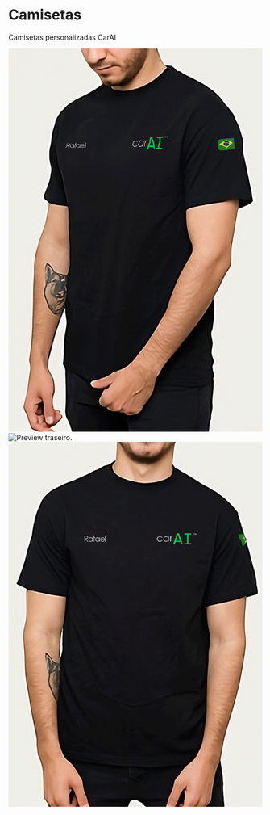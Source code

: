 # Camisetas
Camisetas personalizadas CarAI

![Preview lateral.](https://github.com/CarAI-FIAP/camisetas/blob/main/Preview/Camiseta-Estampa-frente-(lateral).png?raw=true)
![Preview traseiro.](https://github.com/CarAI-FIAP/camisetas/blob/main/Preview/Camiseta-Estampa-atrás.png?raw=true)
![Preview lateral.](https://github.com/CarAI-FIAP/camisetas/blob/main/Preview/Camiseta-Estampa-frente-(frontal).png?raw=true)
